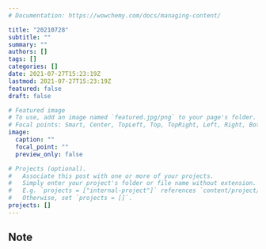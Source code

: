 ```yaml
---
# Documentation: https://wowchemy.com/docs/managing-content/

title: "20210728"
subtitle: ""
summary: ""
authors: []
tags: []
categories: []
date: 2021-07-27T15:23:19Z
lastmod: 2021-07-27T15:23:19Z
featured: false
draft: false

# Featured image
# To use, add an image named `featured.jpg/png` to your page's folder.
# Focal points: Smart, Center, TopLeft, Top, TopRight, Left, Right, BottomLeft, Bottom, BottomRight.
image:
  caption: ""
  focal_point: ""
  preview_only: false

# Projects (optional).
#   Associate this post with one or more of your projects.
#   Simply enter your project's folder or file name without extension.
#   E.g. `projects = ["internal-project"]` references `content/project/deep-learning/index.md`.
#   Otherwise, set `projects = []`.
projects: []
---
```


## Note

